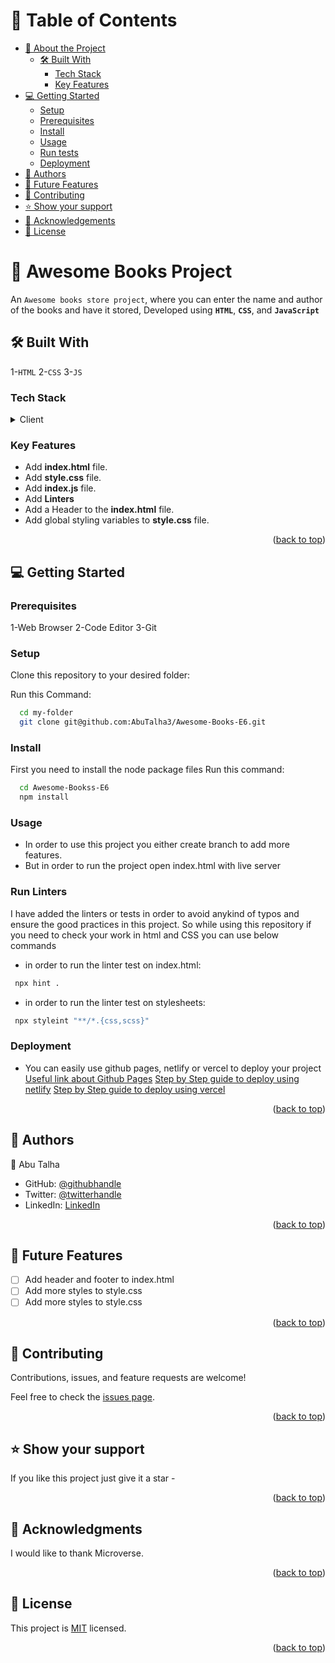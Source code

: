 <a name="readme-top"></a>

# 📗 Table of Contents

- [📖 About the Project](#about-project)
  - [🛠 Built With](#built-with)
    - [Tech Stack](#tech-stack)
    - [Key Features](#key-features)
- [💻 Getting Started](#getting-started)
  - [Setup](#setup)
  - [Prerequisites](#prerequisites)
  - [Install](#install)
  - [Usage](#usage)
  - [Run tests](#run-tests)
  - [Deployment](#deployment)
- [👥 Authors](#authors)
- [🔭 Future Features](#future-features)
- [🤝 Contributing](#contributing)
- [⭐️ Show your support](#support)
- [🙏 Acknowledgements](#acknowledgements)
- [📝 License](#license)

# 📖 Awesome Books Project <a name="about-project"></a>

An `Awesome books store project`, where you can enter the name and author of the books and have it stored, Developed using **`HTML`**, **`CSS`**, and **`JavaScript`**

## 🛠 Built With <a name="built-with"></a>

1-`HTML`
2-`CSS`
3-`JS`

### Tech Stack <a name="tech-stack"></a>

<details>
  <summary>Client</summary>
  <ul>
    <li><a href="https://developer.mozilla.org/en-US/docs/Web/HTML">HTML</a></li>
    <li><a href="https://developer.mozilla.org/en-US/docs/Web/CSS">CSS</a></li>
    <li><a href="https://developer.mozilla.org/en-US/docs/Web/JavaScript">JS</a></li>
  </ul>
</details>

<!-- Features -->

### Key Features <a name="key-features"></a>

- Add **index.html** file.
- Add **style.css** file.
- Add **index.js** file.
- Add **Linters**
- Add a Header to the **index.html** file.
- Add global styling variables to **style.css** file.

<p align="right">(<a href="#readme-top">back to top</a>)</p>

<!-- GETTING STARTED -->

## 💻 Getting Started <a name="getting-started"></a>

### Prerequisites

1-Web Browser
2-Code Editor
3-Git

### Setup

Clone this repository to your desired folder:

Run this Command:

```sh
  cd my-folder
  git clone git@github.com:AbuTalha3/Awesome-Books-E6.git
```

### Install

First you need to install the node package files
Run this command:

```sh
  cd Awesome-Bookss-E6
  npm install
```

### Usage

- In order to use this project you either create branch to add more features.
- But in order to run the project open index.html with live server

### Run Linters

I have added the linters or tests in order to avoid anykind of typos and ensure the good practices in this project. So while using this repository if you need to check your work in html and CSS you can use below commands

- in order to run the linter test on index.html:

```sh
 npx hint .
```

- in order to run the linter test on stylesheets:

```sh
 npx styleint "**/*.{css,scss}"
```

### Deployment

- You can easily use github pages, netlify or vercel to deploy your project
  <a href="https://docs.github.com/en/pages/quickstart">Useful link about Github Pages</a>
  <a href="https://www.netlify.com/blog/2016/09/29/a-step-by-step-guide-deploying-on-netlify/">Step by Step guide to deploy using netlify</a>
  <a href="https://www.programonaut.com/host-your-application-for-free-with-vercel-step-by-step/">Step by Step guide to deploy using vercel</a>

<p align="right">(<a href="#readme-top">back to top</a>)</p>

<!-- AUTHORS -->

## 👥 Authors <a name="authors"></a>


👤 Abu Talha

- GitHub: [@githubhandle](https://github.com/AbuTalha3)
- Twitter: [@twitterhandle](https://twitter.com/AbuTalha8T)
- LinkedIn: [LinkedIn](https://www.linkedin.com/in/abu-talha-8203b252/)

<p align="right">(<a href="#readme-top">back to top</a>)</p>

<!-- FUTURE FEATURES -->

## 🔭 Future Features <a name="future-features"></a>

- [ ] Add header and footer to index.html
- [ ] Add more styles to style.css
- [ ] Add more styles to style.css

<p align="right">(<a href="#readme-top">back to top</a>)</p>

<!-- CONTRIBUTING -->

## 🤝 Contributing <a name="contributing"></a>

Contributions, issues, and feature requests are welcome!

Feel free to check the [issues page](../../issues/).

<p align="right">(<a href="#readme-top">back to top</a>)</p>

<!-- SUPPORT -->

## ⭐️ Show your support <a name="support"></a>

If you like this project just give it a star -

<p align="right">(<a href="#readme-top">back to top</a>)</p>

<!-- ACKNOWLEDGEMENTS -->

## 🙏 Acknowledgments <a name="acknowledgements"></a>

I would like to thank Microverse.

<p align="right">(<a href="#readme-top">back to top</a>)</p>

<!-- LICENSE -->

## 📝 License <a name="license"></a>

This project is [MIT](./LICENSE) licensed.

<p align="right">(<a href="#readme-top">back to top</a>)</p>
